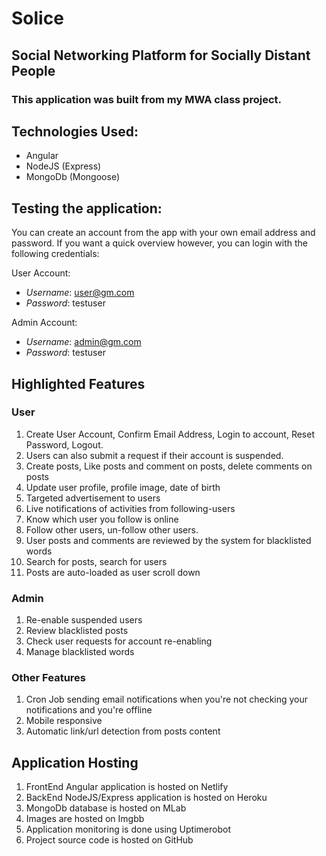 # Solice

## Social Networking Platform for Socially Distant People

### This application was built from my MWA class project.

## Technologies Used:

- Angular
- NodeJS (Express)
- MongoDb (Mongoose)

## Testing the application:

You can create an account from the app with your own email address and password.
If you want a quick overview however, you can login with the following credentials:

User Account:

- _Username_: user@gm.com
- _Password_: testuser

Admin Account:

- _Username_: admin@gm.com
- _Password_: testuser

## Highlighted Features

### User

1. Create User Account, Confirm Email Address, Login to account, Reset Password, Logout.
2. Users can also submit a request if their account is suspended.
3. Create posts, Like posts and comment on posts, delete comments on posts
4. Update user profile, profile image, date of birth
5. Targeted advertisement to users
6. Live notifications of activities from following-users
7. Know which user you follow is online
8. Follow other users, un-follow other users.
9. User posts and comments are reviewed by the system for blacklisted words
10. Search for posts, search for users
11. Posts are auto-loaded as user scroll down

### Admin

1. Re-enable suspended users
2. Review blacklisted posts
3. Check user requests for account re-enabling
4. Manage blacklisted words

### Other Features

1. Cron Job sending email notifications when you're not checking your notifications and you're offline
2. Mobile responsive
3. Automatic link/url detection from posts content

## Application Hosting

1. FrontEnd Angular application is hosted on Netlify
2. BackEnd NodeJS/Express application is hosted on Heroku
3. MongoDb database is hosted on MLab
4. Images are hosted on Imgbb
5. Application monitoring is done using Uptimerobot
6. Project source code is hosted on GitHub
